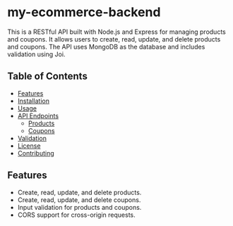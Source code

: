 # my-ecommerce-backend

This is a RESTful API built with Node.js and Express for managing products and coupons. It allows users to create, read, update, and delete products and coupons. The API uses MongoDB as the database and includes validation using Joi.

## Table of Contents

- [Features](#features)
- [Installation](#installation)
- [Usage](#usage)
- [API Endpoints](#api-endpoints)
  - [Products](#products)
  - [Coupons](#coupons)
- [Validation](#validation)
- [License](#license)
- [Contributing](#contributing)

## Features

- Create, read, update, and delete products.
- Create, read, update, and delete coupons.
- Input validation for products and coupons.
- CORS support for cross-origin requests.
